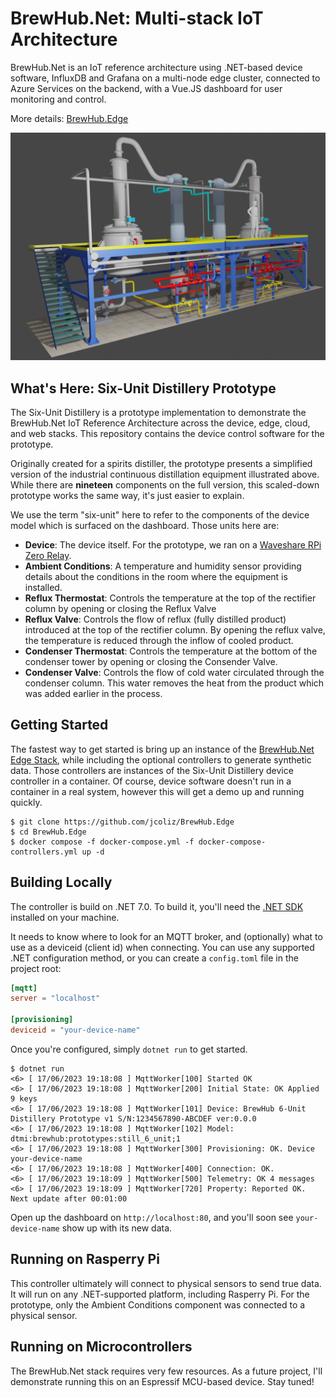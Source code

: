 # BrewHub.Net: Multi-stack IoT Architecture

BrewHub.Net is an IoT reference architecture using .NET-based device software, InfluxDB and Grafana on a multi-node edge cluster, connected to Azure Services on the backend, with a Vue.JS dashboard for user monitoring and control.

More details: [BrewHub.Edge](https://github.com/jcoliz/BrewHub.Edge)

![Distillery](docs/images/feature.png)

## What's Here: Six-Unit Distillery Prototype

The Six-Unit Distillery is a prototype implementation to demonstrate the BrewHub.Net IoT Reference Architecture across the device, edge, cloud, and web stacks. This repository contains the device control software for the prototype.

Originally created for a spirits distiller, the prototype presents a simplified version of the industrial continuous distillation
equipment illustrated above. While there are **nineteen** components on the full version, this scaled-down prototype 
works the same way, it's just easier to explain.

We use the term "six-unit" here to refer to the components of the device model which is surfaced on the dashboard. Those units here are:

* **Device**: The device itself. For the prototype, we ran on a [Waveshare RPi Zero Relay](https://www.waveshare.com/rpi-zero-relay.htm).
* **Ambient Conditions**: A temperature and humidity sensor providing details about the conditions in the room where the equipment is installed.
* **Reflux Thermostat**: Controls the temperature at the top of the rectifier column by opening or closing the Reflux Valve
* **Reflux Valve**: Controls the flow of reflux (fully distilled product) introduced at the top of the rectifier column. By opening the reflux valve, the temperature is reduced through the inflow of cooled product.
* **Condenser Thermostat**: Controls the temperature at the bottom of the condenser tower by opening or closing the Consender Valve.
* **Condenser Valve**: Controls the flow of cold water circulated through the condenser column. This water removes the heat from the product which was added earlier in the process.

## Getting Started

The fastest way to get started is bring up an instance of the [BrewHub.Net Edge Stack](https://github.com/jcoliz/BrewHub.Edge),
while including the optional controllers to generate synthetic data. Those controllers are instances of the Six-Unit Distillery device controller in a container. Of course, device software doesn't run in a container in a real system, however this will get a demo
up and running quickly.

```
$ git clone https://github.com/jcoliz/BrewHub.Edge
$ cd BrewHub.Edge
$ docker compose -f docker-compose.yml -f docker-compose-controllers.yml up -d
```

## Building Locally

The controller is build on .NET 7.0. To build it, you'll need the [.NET SDK](https://dotnet.microsoft.com/en-us/download) installed on your machine.

It needs to know where to look for an MQTT broker, and (optionally) what to use as a deviceid (client id) when connecting. You can use any supported .NET configuration method, or you can create a `config.toml` file in the project root:

```toml
[mqtt]
server = "localhost"

[provisioning]
deviceid = "your-device-name"
```

Once you're configured, simply `dotnet run` to get started.

```
$ dotnet run
<6> [ 17/06/2023 19:18:08 ] MqttWorker[100] Started OK
<6> [ 17/06/2023 19:18:08 ] MqttWorker[200] Initial State: OK Applied 9 keys
<6> [ 17/06/2023 19:18:08 ] MqttWorker[101] Device: BrewHub 6-Unit Distillery Prototype v1 S/N:1234567890-ABCDEF ver:0.0.0
<6> [ 17/06/2023 19:18:08 ] MqttWorker[102] Model: dtmi:brewhub:prototypes:still_6_unit;1
<6> [ 17/06/2023 19:18:08 ] MqttWorker[300] Provisioning: OK. Device your-device-name
<6> [ 17/06/2023 19:18:08 ] MqttWorker[400] Connection: OK.
<6> [ 17/06/2023 19:18:09 ] MqttWorker[500] Telemetry: OK 4 messages
<6> [ 17/06/2023 19:18:09 ] MqttWorker[720] Property: Reported OK. Next update after 00:01:00
```

Open up the dashboard on `http://localhost:80`, and you'll soon see `your-device-name` show up with its new data.

## Running on Rasperry Pi

This controller ultimately will connect to physical sensors to send true data. It will run on any .NET-supported platform, including Rasperry Pi. For the prototype, only the Ambient Conditions component was connected to a physical sensor.

## Running on Microcontrollers

The BrewHub.Net stack requires very few resources. As a future project, I'll demonstrate running this on an Espressif MCU-based device. Stay tuned!

